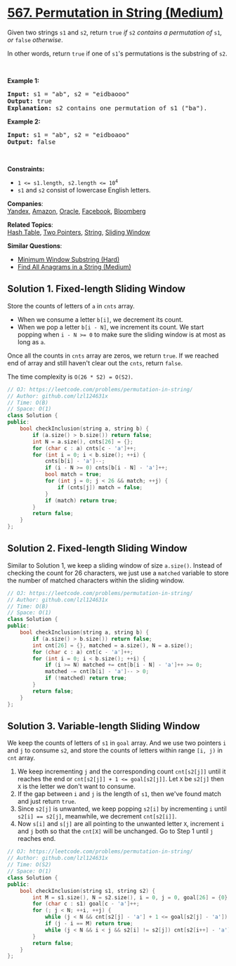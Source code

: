 # [567. Permutation in String (Medium)](https://leetcode.com/problems/permutation-in-string/)

<p>Given two strings <code>s1</code> and <code>s2</code>, return <code>true</code><em> if </em><code>s2</code><em> contains a permutation of </em><code>s1</code><em>, or </em><code>false</code><em> otherwise</em>.</p>

<p>In other words, return <code>true</code> if one of <code>s1</code>'s permutations is the substring of <code>s2</code>.</p>

<p>&nbsp;</p>
<p><strong>Example 1:</strong></p>

<pre><strong>Input:</strong> s1 = "ab", s2 = "eidbaooo"
<strong>Output:</strong> true
<strong>Explanation:</strong> s2 contains one permutation of s1 ("ba").
</pre>

<p><strong>Example 2:</strong></p>

<pre><strong>Input:</strong> s1 = "ab", s2 = "eidboaoo"
<strong>Output:</strong> false
</pre>

<p>&nbsp;</p>
<p><strong>Constraints:</strong></p>

<ul>
	<li><code>1 &lt;= s1.length, s2.length &lt;= 10<sup>4</sup></code></li>
	<li><code>s1</code> and <code>s2</code> consist of lowercase English letters.</li>
</ul>


**Companies**:  
[Yandex](https://leetcode.com/company/yandex), [Amazon](https://leetcode.com/company/amazon), [Oracle](https://leetcode.com/company/oracle), [Facebook](https://leetcode.com/company/facebook), [Bloomberg](https://leetcode.com/company/bloomberg)

**Related Topics**:  
[Hash Table](https://leetcode.com/tag/hash-table/), [Two Pointers](https://leetcode.com/tag/two-pointers/), [String](https://leetcode.com/tag/string/), [Sliding Window](https://leetcode.com/tag/sliding-window/)

**Similar Questions**:
* [Minimum Window Substring (Hard)](https://leetcode.com/problems/minimum-window-substring/)
* [Find All Anagrams in a String (Medium)](https://leetcode.com/problems/find-all-anagrams-in-a-string/)

## Solution 1. Fixed-length Sliding Window

Store the counts of letters of `a` in `cnts` array.

* When we consume a letter `b[i]`, we decrement its count.
* When we pop a letter `b[i - N]`, we increment its count. We start popping when `i - N >= 0` to make sure the sliding window is at most as long as `a`.

Once all the counts in `cnts` array are zeros, we return `true`. If we reached end of array and still haven't clear out the `cnts`, return `false`.

The time complexity is `O(26 * S2) = O(S2)`.

```cpp
// OJ: https://leetcode.com/problems/permutation-in-string/
// Author: github.com/lzl124631x
// Time: O(B)
// Space: O(1)
class Solution {
public:
    bool checkInclusion(string a, string b) {
        if (a.size() > b.size()) return false;
        int N = a.size(), cnts[26] = {};
        for (char c : a) cnts[c - 'a']++;
        for (int i = 0; i < b.size(); ++i) {
            cnts[b[i] - 'a']--;
            if (i - N >= 0) cnts[b[i - N] - 'a']++;
            bool match = true;
            for (int j = 0; j < 26 && match; ++j) {
                if (cnts[j]) match = false;
            }
            if (match) return true;
        }
        return false;
    }
};
```

## Solution 2. Fixed-length Sliding Window

Similar to Solution 1, we keep a sliding window of size `a.size()`. Instead of checking the count for 26 characters, we just use a `matched` variable to store the number of matched characters within the sliding window.

```cpp
// OJ: https://leetcode.com/problems/permutation-in-string/
// Author: github.com/lzl124631x
// Time: O(B)
// Space: O(1)
class Solution {
public:
    bool checkInclusion(string a, string b) {
        if (a.size() > b.size()) return false;
        int cnt[26] = {}, matched = a.size(), N = a.size();
        for (char c : a) cnt[c - 'a']++;
        for (int i = 0; i < b.size(); ++i) {
            if (i >= N) matched += cnt[b[i - N] - 'a']++ >= 0;
            matched -= cnt[b[i] - 'a']-- > 0;
            if (!matched) return true;
        }
        return false;
    }
};
```

## Solution 3. Variable-length Sliding Window

We keep the counts of letters of `s1` in `goal` array. And we use two pointers `i` and `j` to consume `s2`, and store the counts of letters within range `[i, j)` in `cnt` array.

1. We keep incrementing `j` and the corresponding count `cnt[s2[j]]` until it reaches the end or `cnt[s2[j]] + 1 <= goal[s2[j]]`. Let `X` be `s2[j]` then `X` is the letter we don't want to consume.
2. If the gap between `i` and `j` is the length of `s1`, then we've found match and just return `true`.
4. Since `s2[j]` is unwanted, we keep popping `s2[i]` by incrementing `i` until `s2[i] == s2[j]`, meanwhile, we decrement `cnt[s2[i]]`.
5. Now `s[i]` and `s[j]` are all pointing to the unwanted letter `X`, increment `i` and `j` both so that the `cnt[X]` will be unchanged. Go to Step 1 until `j` reaches end.

```cpp
// OJ: https://leetcode.com/problems/permutation-in-string/
// Author: github.com/lzl124631x
// Time: O(S2)
// Space: O(1)
class Solution {
public:
    bool checkInclusion(string s1, string s2) {
        int M = s1.size(), N = s2.size(), i = 0, j = 0, goal[26] = {0}, cnt[26] = {0};
        for (char c : s1) goal[c - 'a']++;
        for (; j < N; ++i, ++j) {
            while (j < N && cnt[s2[j] - 'a'] + 1 <= goal[s2[j] - 'a']) cnt[s2[j++] - 'a']++;
            if (j - i == M) return true;
            while (j < N && i < j && s2[i] != s2[j]) cnt[s2[i++] - 'a']--;
        }
        return false;
    }
};
```